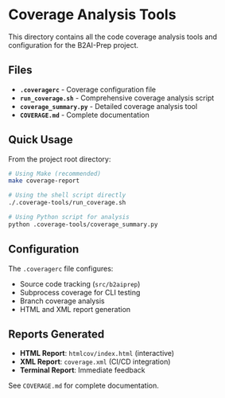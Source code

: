 # Coverage Analysis Tools

This directory contains all the code coverage analysis tools and configuration for the B2AI-Prep project.

## Files

- **`.coveragerc`** - Coverage configuration file
- **`run_coverage.sh`** - Comprehensive coverage analysis script
- **`coverage_summary.py`** - Detailed coverage analysis tool
- **`COVERAGE.md`** - Complete documentation

## Quick Usage

From the project root directory:

```bash
# Using Make (recommended)
make coverage-report

# Using the shell script directly
./.coverage-tools/run_coverage.sh

# Using Python script for analysis
python .coverage-tools/coverage_summary.py
```

## Configuration

The `.coveragerc` file configures:
- Source code tracking (`src/b2aiprep`)
- Subprocess coverage for CLI testing
- Branch coverage analysis
- HTML and XML report generation

## Reports Generated

- **HTML Report**: `htmlcov/index.html` (interactive)
- **XML Report**: `coverage.xml` (CI/CD integration)
- **Terminal Report**: Immediate feedback

See `COVERAGE.md` for complete documentation.
